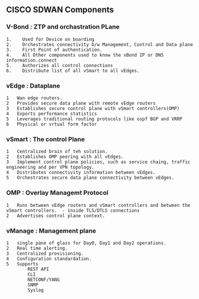 ## CISCO SDWAN Components

### V-Bond : ZTP  and orchastration PLane
    1.    Used for Device on boarding
    2.    Orchestrates connectivity b/w Management, Control and Data plane
    3.    First Point of authentication.
    4.    All Other components used to know the vBond IP or DNS information.connect
    5.    Authorizes all control connections
    6.    Distribute list of all vSmart to all vEdges.
    
### vEdge : Dataplane
 	1	Wan edge routers.
 	2	Provides secure data plane with remote vEdge routers
 	3  	Establishes secure control plane with vSmart controllers(OMP)
 	4	Exports performance statistics
 	5	Leverages traditional routing protocols like ospf BGP and VRRP
 	6	Physical or vrtual form factor
    
### vSmart : The control Plane
	1	Centralized brain of teh solution.
	2	Establishes OMP peering with all vEdges.
	3	Implement control plane policies, such as service chaing, traffic engineering and per VPN topology.
	4	Distributes connectivity information between vEdges.
	5	Orchestrates secure data plane connectivity between vEdges.
    
    
### OMP  : Overlay Managemt Protocol
	1	Runs between vEdge routers and vSmart controllers and between the vSmart controllers.  - inside TLS/DTLS connections
	2	Advertises control plane context.
  
### vManage : Management plane
	1	single pane of glass for Day0, Day1 and Day2 operations.
	2	Real time alerting.
	3	Centralized provisioning.
	4	Configuration standardation.
	5	Supports
			REST API
			CLI
			NETCONF/YANG
			SNMP
			Syslog
		


